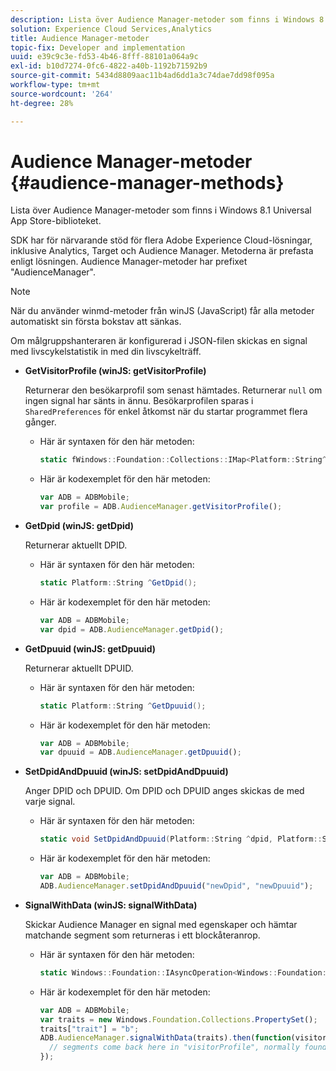 ```yaml
---
description: Lista över Audience Manager-metoder som finns i Windows 8.1 Universal App Store-biblioteket.
solution: Experience Cloud Services,Analytics
title: Audience Manager-metoder
topic-fix: Developer and implementation
uuid: e39c9c3e-fd53-4b46-8fff-88101a064a9c
exl-id: b10d7274-0fc6-4822-a40b-1192b71592b9
source-git-commit: 5434d8809aac11b4ad6dd1a3c74dae7dd98f095a
workflow-type: tm+mt
source-wordcount: '264'
ht-degree: 28%

---
```


# Audience Manager-metoder {#audience-manager-methods}

Lista över Audience Manager-metoder som finns i Windows 8.1 Universal App Store-biblioteket.

SDK har för närvarande stöd för flera Adobe Experience Cloud-lösningar, inklusive Analytics, Target och Audience Manager. Metoderna är prefasta enligt lösningen. Audience Manager-metoder har prefixet &quot;AudienceManager&quot;.

>[!NOTE]
>
>När du använder winmd-metoder från winJS (JavaScript) får alla metoder automatiskt sin första bokstav att sänkas.

Om målgruppshanteraren är konfigurerad i JSON-filen skickas en signal med livscykelstatistik in med din livscykelträff.

* **GetVisitorProfile (winJS: getVisitorProfile)**

   Returnerar den besökarprofil som senast hämtades. Returnerar `null` om ingen signal har sänts in ännu. Besökarprofilen sparas i `SharedPreferences` för enkel åtkomst när du startar programmet flera gånger.

   * Här är syntaxen för den här metoden:

      ```csharp
      static fWindows::Foundation::Collections::IMap<Platform::String^, Platform::Object^> ^GetVisitorProfile();
      ```

   * Här är kodexemplet för den här metoden:

      ```js
      var ADB = ADBMobile; 
      var profile = ADB.AudienceManager.getVisitorProfile();
      ```

* **GetDpid (winJS: getDpid)**

   Returnerar aktuellt DPID.

   * Här är syntaxen för den här metoden:

      ```csharp
      static Platform::String ^GetDpid();
      ```

   * Här är kodexemplet för den här metoden:

      ```js
      var ADB = ADBMobile; 
      var dpid = ADB.AudienceManager.getDpid();
      ```

* **GetDpuuid (winJS: getDpuuid)**

   Returnerar aktuellt DPUID.

   * Här är syntaxen för den här metoden:

      ```csharp
      static Platform::String ^GetDpuuid();
      ```

   * Här är kodexemplet för den här metoden:

      ```js
      var ADB = ADBMobile; 
      var dpuuid = ADB.AudienceManager.getDpuuid();
      ```

* **SetDpidAndDpuuid (winJS: setDpidAndDpuuid)**

   Anger DPID och DPUID. Om DPID och DPUID anges skickas de med varje signal.

   * Här är syntaxen för den här metoden:

      ```csharp
      static void SetDpidAndDpuuid(Platform::String ^dpid, Platform::String ^dpuuid); 
      ```

   * Här är kodexemplet för den här metoden:

      ```js
      var ADB = ADBMobile; 
      ADB.AudienceManager.setDpidAndDpuuid("newDpid", "newDpuuid");
      ```

* **SignalWithData (winJS: signalWithData)**

   Skickar Audience Manager en signal med egenskaper och hämtar matchande segment som returneras i ett blockåteranrop.

   * Här är syntaxen för den här metoden:

      ```csharp
      static Windows::Foundation::IAsyncOperation<Windows::Foundation::Collections::IMap<Platform::String^, Platform::Object> > ^SignalWithData(Windows::Foundation::Collections::IMap<Platform::String^, Platform::Object^> ^data);
      ```

   * Här är kodexemplet för den här metoden:

      ```js
      var ADB = ADBMobile; 
      var traits = new Windows.Foundation.Collections.PropertySet(); 
      traits["trait"] = "b"; 
      ADB.AudienceManager.signalWithData(traits).then(function(visitorProfile) { 
        // segments come back here in "visitorProfile", normally found in the "segs" object of your json 
      }); 
      ```
